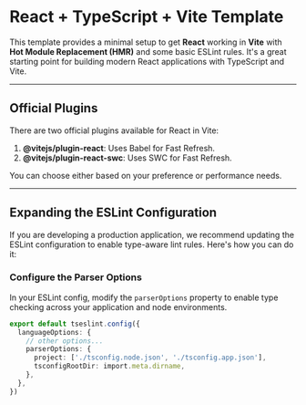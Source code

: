 # React + TypeScript + Vite Template

This template provides a minimal setup to get **React** working in **Vite** with **Hot Module Replacement (HMR)** and some basic ESLint rules. It's a great starting point for building modern React applications with TypeScript and Vite.

---

## Official Plugins

There are two official plugins available for React in Vite:

1. **@vitejs/plugin-react**: Uses Babel for Fast Refresh.
2. **@vitejs/plugin-react-swc**: Uses SWC for Fast Refresh.

You can choose either based on your preference or performance needs.

---

## Expanding the ESLint Configuration

If you are developing a production application, we recommend updating the ESLint configuration to enable type-aware lint rules. Here's how you can do it:

### Configure the Parser Options

In your ESLint config, modify the `parserOptions` property to enable type checking across your application and node environments.

```ts
export default tseslint.config({
  languageOptions: {
    // other options...
    parserOptions: {
      project: ['./tsconfig.node.json', './tsconfig.app.json'],
      tsconfigRootDir: import.meta.dirname,
    },
  },
})

